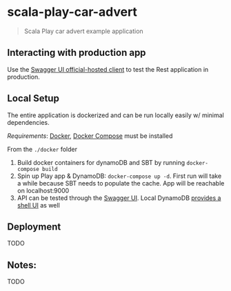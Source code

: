 scala-play-car-advert
=====================

> Scala Play car advert example application

## Interacting with production app

Use the [Swagger UI official-hosted client](http://petstore.swagger.io/?url=http://host_goes_here_once_deployed/swagger/car/adverts/spec.yml) to test the Rest application in production. 

## Local Setup

The entire application is dockerized and can be run locally easily w/ minimal dependencies.

*Requirements*: [Docker](https://docs.docker.com/engine/installation/), [Docker Compose](https://docs.docker.com/compose/install/) must be installed

From the `./docker` folder
1. Build docker containers for dynamoDB and SBT by running `docker-compose build`
2. Spin up Play app & DynamoDB: `docker-compose up -d`. First run will take a while because SBT needs to populate the cache. App will be reachable on localhost:9000
3. API can be tested through the [Swagger UI](http://petstore.swagger.io/?url=http://localhost:9000/swagger/car/adverts/spec.yml). Local DynamoDB [provides a shell UI](http://localhost:8000/shell/) as well       

## Deployment

TODO

## Notes:

TODO

